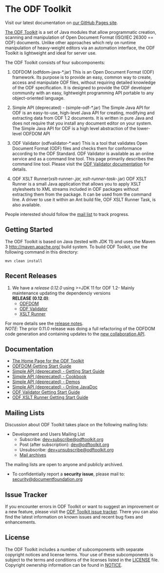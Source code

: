 # The ODF Toolkit

Visit our latest documentation on [our GitHub Pages site](https://tdf.github.io/odftoolkit/).

[The ODF Toolkit](http://odftoolkit.org) is a set of Java modules that allow programmatic
creation, scanning and manipulation of Open Document Format (ISO/IEC 26300 == ODF)
documents. Unlike other approaches which rely on runtime manipulation of heavy-weight
editors via an automation interface, the ODF Toolkit is lightweight and ideal for
server use.

The ODF Toolkit consists of four subcomponents:

1. ODFDOM (odfdom-java-*.jar)
    This is an Open Document Format (ODF) framework. Its purpose is to provide
    an easy, common way to create, access and manipulate ODF files, without
    requiring detailed knowledge of the ODF specification. It is designed to
    provide the ODF developer community with an easy, lightweight programming API
    portable to any object-oriented language.

2. Simple API (deprecated) - (simple-odf-*.jar)
    The Simple Java API for ODF is an easy-to-use, high-level Java API
    for creating, modifying and extracting data from ODF 1.2 documents.
    It is written in pure Java and does not require that you install any
    document editor on your system. The Simple Java API for ODF is a high
    level abstraction of the lower-level ODFDOM API

3. ODF Validator (odfvalidator-*.war)
    This is a tool that validates Open Document Format (ODF) files and checks them
    for conformance according to the ODF Standard. ODF Validator is available as an
    online service and as a command line tool. This page primarily describes the
    command line tool. Please visit the [ODF Validator documentation](https://tdf.github.io/odftoolkit/conformance/ODFValidator.html) for details.

4. ODF XSLT Runner(xslt-runner-*.jar, xslt-runner-task-*.jar)
    ODF XSLT Runner is a small Java application that allows you to apply XSLT
    stylesheets to XML streams included in ODF packages without extracting them
    from the package. It can be used from the command line. A driver to use it
    within an Ant build file, ODF XSLT Runner Task, is also available.

People interested should follow the [mail list](https://tdf.github.io/odftoolkit/mailing-lists.html) to track progress.

## Getting Started

The ODF Toolkit is based on Java (tested with JDK 11) and uses the Maven 3 <http://maven.apache.org/>
build system. To build ODF Toolkit, use the following command in this directory:

    mvn clean install

## Recent Releases

1. We have a *release 0.12.0* using >=JDK 11 for ODF 1.2-
   Mainly maintenance updating the dependenciy versions<br/>
    **RELEASE (0.12.0)**:
    * [ODFDOM](https://repo1.maven.org/maven2/org/odftoolkit/odfdom-java/0.12.0/)
    * [ODF Validator](https://repo1.maven.org/maven2/org/odftoolkit/odfvalidator/0.12.0/)
    * [XSLT Runner](https://repo1.maven.org/maven2/org/odftoolkit/xslt-runner/0.12.0/)

For more details see the [release notes](https://tdf.github.io/odftoolkit/ReleaseNotes.html).</br>
   *NOTE*: The prior 0.11.0 release was doing a full refactoring of the ODFDOM code generation and containing updates to the [new collaboration API](https://tdf.github.io/odftoolkit/odfdom/operations/operations.html).<br/>

## Documentation

* [The Home Page for the ODF Toolkit](https://tdf.github.io/odftoolkit)
* [ODFDOM Getting Start Guide](https://tdf.github.io/odftoolkit/odfdom/index.html)
* [Simple API (deprecated) - Getting Start Guide](https://tdf.github.io/odftoolkit/simple/gettingstartguide.html)
* [Simple API (deprecated) - Cookbook](https://tdf.github.io/odftoolkit/simple/document/cookbook/index.html)
* [Simple API (deprecated) - Demos](https://tdf.github.io/odftoolkit/simple/demo/index.html)
* [Simple API (deprecated) - Online JavaDoc](https://tdf.github.io/odftoolkit/simple/document/javadoc/index.html)
* [ODF Validator Getting Start Guide](https://tdf.github.io/odftoolkit/conformance/ODFValidator.html)
* [ODF XSLT Runner Getting Start Guide](https://tdf.github.io/odftoolkit/xsltrunner/ODFXSLTRunner.html)

## Mailing Lists

Discussion about ODF Toolkit takes place on the following mailing lists:

* Development and Users Mailing List
  * Subscribe: <dev+subscribe@odftoolkit.org>
  * Post (after subscription): <dev@odftoolkit.org>
  * Unsubscribe: <dev+unsubscribe@odftoolkit.org>
  * [Mail archives](https://listarchives.odftoolkit.org/dev/)

The mailing lists are open to anyone and publicly archived.

* To confidentially report a **security issue**, please mail to: <security@documentfoundation.org>

## Issue Tracker

If you encounter errors in ODF Toolkit or want to suggest an improvement or
a new feature, please visit the [ODF Toolkit issue tracker](https://github.com/tdf/odftoolkit/issues). There you can also find the
latest information on known issues and recent bug fixes and enhancements.

## License

The ODF Toolkit includes a number of subcomponents with separate copyright
notices and license terms. Your use of these subcomponents is subject to
the terms and conditions of the licenses listed in the [LICENSE](LICENSE) file.
Copyright ownership information can be found in [NOTICE](NOTICE).

